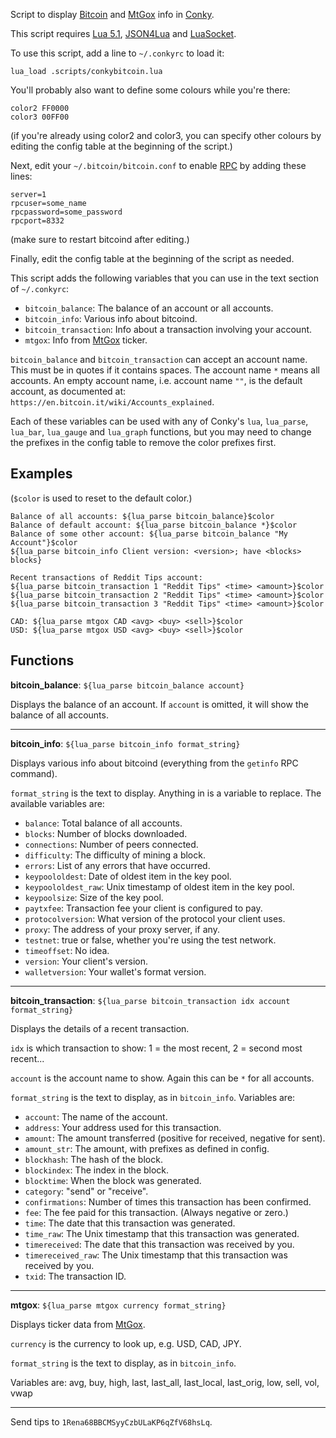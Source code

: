 Script to display [Bitcoin](http://bitcoin.org) and [MtGox](https://www.mtgox.com) info in [Conky](http://conky.sourceforge.net).

This script requires [Lua 5.1](http://www.lua.org/), [JSON4Lua](http://json.luaforge.net) and [LuaSocket](http://luaforge.net/projects/luasocket).

To use this script, add a line to `~/.conkyrc` to load it:

    lua_load .scripts/conkybitcoin.lua

You'll probably also want to define some colours while you're there:

    color2 FF0000
    color3 00FF00

(if you're already using color2 and color3, you can specify other colours by
editing the config table at the beginning of the script.)

Next, edit your `~/.bitcoin/bitcoin.conf` to enable [RPC](https://en.bitcoin.it/wiki/API_reference_%28JSON-RPC%29) by adding these lines:

    server=1
    rpcuser=some_name
    rpcpassword=some_password
    rpcport=8332

(make sure to restart bitcoind after editing.)

Finally, edit the config table at the beginning of the script as needed.

This script adds the following variables that you can use in the text section
of `~/.conkyrc`:

* `bitcoin_balance`: The balance of an account or all accounts.
* `bitcoin_info`: Various info about bitcoind.
* `bitcoin_transaction`: Info about a transaction involving your account.
* `mtgox`: Info from [MtGox](https://www.mtgox.com) ticker.

`bitcoin_balance` and `bitcoin_transaction` can accept an account name. This must be
in quotes if it contains spaces. The account name `*` means all accounts.
An empty account name, i.e. account name `""`, is the default account, as
documented at: `https://en.bitcoin.it/wiki/Accounts_explained`.

Each of these variables can be used with any of Conky's `lua`, `lua_parse`, `lua_bar`,
`lua_gauge` and `lua_graph` functions, but you may need to change the prefixes in
the config table to remove the color prefixes first.

Examples
--------
(`$color` is used to reset to the default color.)

    Balance of all accounts: ${lua_parse bitcoin_balance}$color
    Balance of default account: ${lua_parse bitcoin_balance *}$color
    Balance of some other account: ${lua_parse bitcoin_balance "My Account"}$color
    ${lua_parse bitcoin_info Client version: <version>; have <blocks> blocks}

    Recent transactions of Reddit Tips account:
    ${lua_parse bitcoin_transaction 1 "Reddit Tips" <time> <amount>}$color
    ${lua_parse bitcoin_transaction 2 "Reddit Tips" <time> <amount>}$color
    ${lua_parse bitcoin_transaction 3 "Reddit Tips" <time> <amount>}$color

    CAD: ${lua_parse mtgox CAD <avg> <buy> <sell>}$color
    USD: ${lua_parse mtgox USD <avg> <buy> <sell>}$color


Functions
---------

**bitcoin_balance**: `${lua_parse bitcoin_balance account}`

Displays the balance of an account.
If `account` is omitted, it will show the balance of all accounts.

----------

**bitcoin_info**: `${lua_parse bitcoin_info format_string}`

Displays various info about bitcoind (everything from the `getinfo`
RPC command).

`format_string` is the text to display. Anything in <brackets> is a variable to
replace. The available variables are:

* `balance`: Total balance of all accounts.
* `blocks`: Number of blocks downloaded.
* `connections`: Number of peers connected.
* `difficulty`: The difficulty of mining a block.
* `errors`: List of any errors that have occurred.
* `keypoololdest`: Date of oldest item in the key pool.
* `keypoololdest_raw`: Unix timestamp of oldest item in the key pool.
* `keypoolsize`: Size of the key pool.
* `paytxfee`: Transaction fee your client is configured to pay.
* `protocolversion`: What version of the protocol your client uses.
* `proxy`: The address of your proxy server, if any.
* `testnet`: true or false, whether you're using the test network.
* `timeoffset`: No idea.
* `version`: Your client's version.
* `walletversion`: Your wallet's format version.

----------

**bitcoin_transaction**: `${lua_parse bitcoin_transaction idx account format_string}`

Displays the details of a recent transaction.

`idx` is which transaction to show: 1 = the most recent, 2 = second most recent...

`account` is the account name to show. Again this can be `*` for all accounts.

`format_string` is the text to display, as in `bitcoin_info`. Variables are:

* `account`: The name of the account.
* `address`: Your address used for this transaction.
* `amount`: The amount transferred (positive for received, negative for sent).
* `amount_str`: The amount, with prefixes as defined in config.
* `blockhash`: The hash of the block.
* `blockindex`: The index in the block.
* `blocktime`: When the block was generated.
* `category`: "send" or "receive".
* `confirmations`: Number of times this transaction has been confirmed.
* `fee`: The fee paid for this transaction. (Always negative or zero.)
* `time`: The date that this transaction was generated.
* `time_raw`: The Unix timestamp that this transaction was generated.
* `timereceived`: The date that this transaction was received by you.
* `timereceived_raw`: The Unix timestamp that this transaction was received by you.
* `txid`: The transaction ID.

----------

**mtgox**: `${lua_parse mtgox currency format_string}`

Displays ticker data from [MtGox](https://www.mtgox.com).

`currency` is the currency to look up, e.g. USD, CAD, JPY.

`format_string` is the text to display, as in `bitcoin_info`.

Variables are:
  avg, buy, high, last, last\_all, last\_local, last\_orig, low, sell, vol, vwap

----------

Send tips to `1Rena68BBCMSyyCzbULaKP6qZfV68hsLq`.
